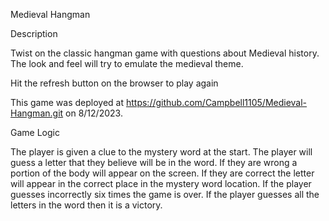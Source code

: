 Medieval Hangman 


Description

Twist on the classic hangman game with questions about Medieval history.  The look and feel will try to emulate the medieval theme.

Hit the refresh button on the browser to play again

This game was deployed at https://github.com/Campbell1105/Medieval-Hangman.git
on 8/12/2023.

Game Logic

The player is given a clue to the mystery word at the start.  The player will guess a letter that they believe will be in the word.  If they are wrong a portion of the body will appear on the screen.  If they are correct the letter will appear in the correct place in the mystery word location.  If the player guesses incorrectly six times the game is over.  If the player guesses all the letters in the word then it is a victory.

